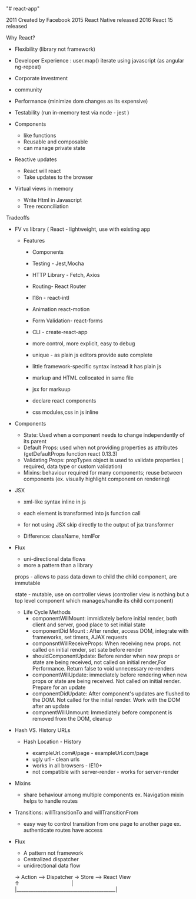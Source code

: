"# react-app"

2011 Created by Facebook
2015 React Native released
2016 React 15 released

Why React?
- Flexibility (library not framework)
- Developer Experience : user.map() iterate using javascript (as angular ng-repeat)
- Corporate investment
- community
- Performance (minimize dom changes as its expensive)
- Testability (run in-memory test via node - jest )

- Components
    - like functions
    - Reusable and composable
    - can manage private state
- Reactive updates
    - React will react
    - Take updates to the browser
- Virtual views in memory
    - Write Html in Javascript
    - Tree reconciliation

Tradeoffs
- FV vs library ( React - lightweight, use with existing app

    - Features
        - Components
        - Testing - Jest,Mocha
        - HTTP Library - Fetch, Axios
        - Routing- React Router
        - l18n - react-intl
        - Animation react-motion
        - Form Validation- react-forms
        - CLI - create-react-app

        - more control, more explicit, easy to debug
        - unique - as plain js editors provide auto complete
        - little framework-specific syntax instead it has plain js
        - markup and HTML collocated in same file

        - jsx for markuup
        - declare react components
        - css modules,css in js inline

 - Components
    - State: Used when a component needs to change independently of its parent
    - Default Props: used when not providing properties as attributes (getDefaultProps function react 0.13.3)
    - Validating Props: propTypes object is used to validate properties ( required, data type or custom validation)
    - Mixins: behaviour required for many components; reuse between components (ex. visually highlight component on rendering)

 - JSX
    - xml-like syntax inline in js
    - each element is transformed into js function call

    - for not using JSX skip directly to the output of jsx transformer
    - Difference: className, htmlFor

- Flux
    - uni-directional data flows
    - more a pattern than a library


    props - allows to pass data down to child the child component, are immutable

    state - mutable, use on controller views (controller view is nothing but a top level component which manages/handle its child component)

    - Life Cycle Methods
      - componentWillMount: immidiately before initial render, both client and server, good place to set initial state
      - componentDid Mount : After render, access DOM, integrate with frameworks, set timers, AJAX requests
      - componsntWillReceiveProps: When receiving new props. not called on initial render, set sate before render
      - shouldComponentUpdate: Before render when new props or state are being received, not called on initial render,For Performance. Return false to void unnecessary re-renders
      - componentWillUpdate: immediately before rendering when new props or state are being received. Not called on initial render. Prepare for an update
      - componentDidUpdate: After component's updates are flushed to the DOM. Not called for the initial render. Work with the DOM after an update
      - compnentWillUnmount: Immediately before component is removed from the DOM, cleanup

- Hash VS. History URLs

    - Hash Location                                             - History

        - exampleUrl.com#/page                                      - exampleUrl.com/page
        - ugly url                                                  - clean urls
        - works in all browsers                                     - IE10+
        - not compatible with server-render                         - works for server-render

- Mixins
    - share behaviour among multiple components ex. Navigation mixin helps to handle routes

- Transitions: willTransitionTo and willTransitionFrom
    - easy way to control transition from one page to another page ex. authenticate routes have access


- Flux
    - A pattern not framework
    - Centralized dispatcher
    - unidirectional data flow

     -> Action --> Dispatcher -> Store --> React View <br/>
     &uparrow;&nbsp;&nbsp;&nbsp;&nbsp;&nbsp;&nbsp;&nbsp;&nbsp;&nbsp;&nbsp;&nbsp;&nbsp;&nbsp;&nbsp;&nbsp;&nbsp;&nbsp;&nbsp;&nbsp;&nbsp;&nbsp;&nbsp;&nbsp;&nbsp;&nbsp;&nbsp;&nbsp;&nbsp;&nbsp;&nbsp;&nbsp;&nbsp;&nbsp;&nbsp;&nbsp;&nbsp;|<br/>
     |__________________________________________| <br/><br/>
